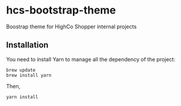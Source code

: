 # hcs-bootstrap-theme
Boostrap theme for HighCo Shopper internal projects

## Installation

You need to install Yarn to manage all the dependency of the project:
```
brew update
brew install yarn
```

Then,

```
yarn install
```
